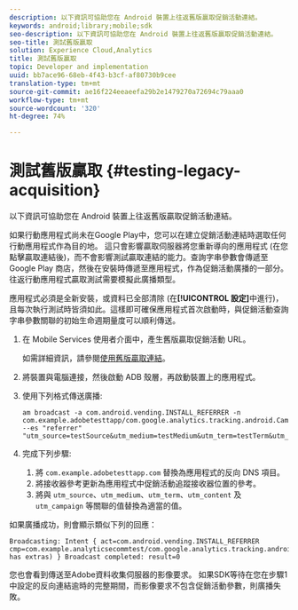 ```yaml
---
description: 以下資訊可協助您在 Android 裝置上往返舊版贏取促銷活動連結。
keywords: android;library;mobile;sdk
seo-description: 以下資訊可協助您在 Android 裝置上往返舊版贏取促銷活動連結。
seo-title: 測試舊版贏取
solution: Experience Cloud,Analytics
title: 測試舊版贏取
topic: Developer and implementation
uuid: bb7ace96-68eb-4f43-b3cf-af80730b9cee
translation-type: tm+mt
source-git-commit: ae16f224eeaeefa29b2e1479270a72694c79aaa0
workflow-type: tm+mt
source-wordcount: '320'
ht-degree: 74%

---
```



# 測試舊版贏取 {#testing-legacy-acquisition}

以下資訊可協助您在 Android 裝置上往返舊版贏取促銷活動連結。

如果行動應用程式尚未在Google Play中，您可以在建立促銷活動連結時選取任何行動應用程式作為目的地。 這只會影響贏取伺服器將您重新導向的應用程式 (在您點擊贏取連結後)，而不會影響測試贏取連結的能力。查詢字串參數會傳遞至 Google Play 商店，然後在安裝時傳遞至應用程式，作為促銷活動廣播的一部分。往返行動應用程式贏取測試需要模擬此廣播類型。

應用程式必須是全新安裝，或資料已全部清除 (在&#x200B;**[!UICONTROL 設定]**&#x200B;中進行)，且每次執行測試時皆須如此。這樣即可確保應用程式首次啟動時，與促銷活動查詢字串參數關聯的初始生命週期量度可以順利傳送。

1. 在 Mobile Services 使用者介面中，產生舊版贏取促銷活動 URL。

   如需詳細資訊，請參閱[使用舊版贏取連結](/help/using/acquisition-main/c-marketing-links-builder/t-create-edit-adobe-links/c-use-legacy-acquisition-links/c-use-legacy-acquisition-links.md)。
1. 將裝置與電腦連接，然後啟動 ADB 殼層，再啟動裝置上的應用程式。
1. 使用下列格式傳送廣播:

   ```
   am broadcast -a com.android.vending.INSTALL_REFERRER -n com.example.adobetesttapp/com.google.analytics.tracking.android.CampaignTrackingReceiver --es "referrer" "utm_source=testSource&utm_medium=testMedium&utm_term=testTerm&utm_content=testContent&utm_campaign=testCampaign&trackingcode=trackingvalue"
   ```

1. 完成下列步驟:
   1. 將 `com.example.adobetesttapp.com` 替換為應用程式的反向 DNS 項目。
   1. 將接收器參考更新為應用程式中促銷活動追蹤接收器位置的參考。
   1. 將與 `utm_source`、`utm_medium`、`utm_term`、`utm_content` 及 `utm_campaign` 等關聯的值替換為適當的值。

如果廣播成功，則會顯示類似下列的回應：

```
Broadcasting: Intent { act=com.android.vending.INSTALL_REFERRER cmp=com.example.analyticsecommtest/com.google.analytics.tracking.android.AnalyticsReceiver has extras) } Broadcast completed: result=0
```

您也會看到傳送至Adobe資料收集伺服器的影像要求。 如果SDK等待在您在步驟1中設定的反向連結逾時的完整期間，而影像要求不包含促銷活動參數，則廣播失敗。
